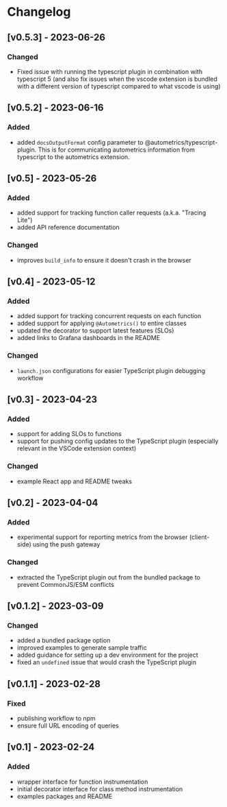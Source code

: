 # Changelog

## [v0.5.3] - 2023-06-26

### Changed

- Fixed issue with running the typescript plugin in combination with typescript 5 (and also fix issues when the vscode extension is bundled with a different version of typescript compared to what vscode is using)

## [v0.5.2] - 2023-06-16

### Added 

- added `docsOutputFormat` config parameter to @autometrics/typescript-plugin. This is for communicating autometrics information from typescript to the autometrics extension.

## [v0.5] - 2023-05-26

### Added

- added support for tracking function caller requests (a.k.a. "Tracing Lite")
- added API reference documentation

### Changed

- improves `build_info` to ensure it doesn't crash in the browser

## [v0.4] - 2023-05-12

### Added

- added support for tracking concurrent requests on each function
- added support for applying `@Autometrics()` to entire classes
- updated the decorator to support latest features (SLOs)
- added links to Grafana dashboards in the README

### Changed
- `launch.json` configurations for easier TypeScript plugin debugging workflow

## [v0.3] - 2023-04-23

### Added

- support for adding SLOs to functions
- support for pushing config updates to the TypeScript plugin (especially relevant in the VSCode extension context)

### Changed

- example React app and README tweaks

## [v0.2] - 2023-04-04

### Added

- experimental support for reporting metrics from the browser (client-side) using the push gateway

### Changed

- extracted the TypeScript plugin out from the bundled package to prevent CommonJS/ESM conflicts

## [v0.1.2] - 2023-03-09

### Changed

- added a bundled package option
- improved examples to generate sample traffic
- added guidance for setting up a dev environment for the project
- fixed an `undefined` issue that would crash the TypeScript plugin

## [v0.1.1] - 2023-02-28

### Fixed

- publishing workflow to npm
- ensure full URL encoding of queries

## [v0.1] - 2023-02-24

### Added

- wrapper interface for function instrumentation
- initial decorator interface for class method instrumentation
- examples packages and README

